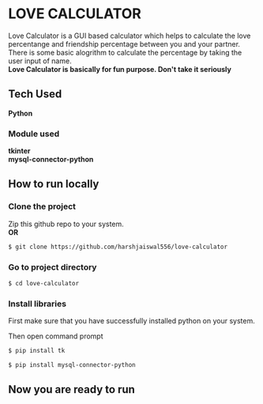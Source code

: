 # LOVE CALCULATOR

Love Calculator is a GUI based calculator which helps to calculate the love percentange and friendship percentage between you and your partner. There is some basic alogrithm to calculate the percentage by taking the user input of name.<br>
<strong>Love Calculator is basically for fun purpose. Don't take it seriously</strong>

## Tech Used
<strong>Python</strong>
### Module used
<strong>tkinter</strong>
<br>
<strong>mysql-connector-python</strong>

## How to run locally

### Clone the project
Zip this github repo to your system. <br>
<strong>OR</strong>
```sh
$ git clone https://github.com/harshjaiswal556/love-calculator
```

### Go to project directory
```sh
$ cd love-calculator
```

### Install libraries
First make sure that you have successfully installed python on your system.

Then open command prompt
```sh
$ pip install tk
```
```sh
$ pip install mysql-connector-python
```

## Now you are ready to run

